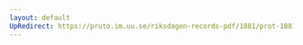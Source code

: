 ```yaml
---
layout: default
UpRedirect: https://pruto.im.uu.se/riksdagen-records-pdf/1881/prot-1881--ak--036/prot-1881--ak--036_033.pdf
---
```

